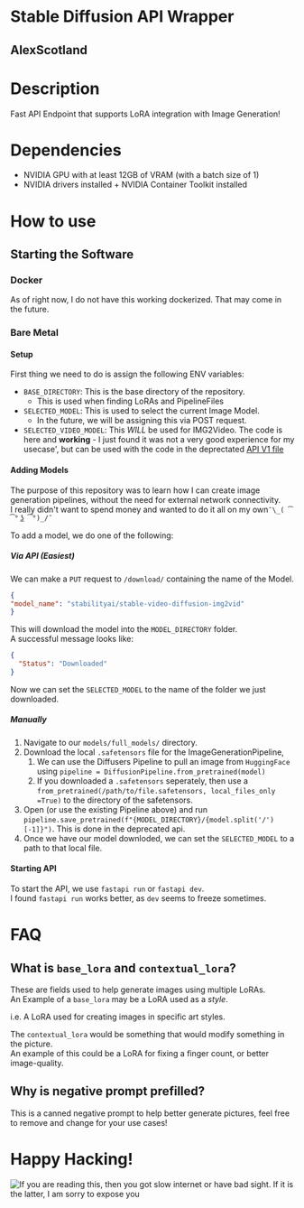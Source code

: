 # Stable Diffusion API Wrapper
## AlexScotland

# Description
Fast API Endpoint that supports LoRA integration with Image Generation!


# Dependencies
- NVIDIA GPU with at least 12GB of VRAM (with a batch size of 1)
- NVIDIA drivers installed + NVIDIA Container Toolkit installed

# How to use
## Starting the Software
### Docker
As of right now, I do not have this working dockerized.  That may come in the future.
### Bare Metal
#### Setup
First thing we need to do is assign the following ENV variables:
- `BASE_DIRECTORY`: This is the base directory of the repository.
  - This is used when finding LoRAs and PipelineFiles
- `SELECTED_MODEL`: This is used to select the current Image Model.
  - In the future, we will be assigning this via POST request.
- `SELECTED_VIDEO_MODEL`: This *WILL* be used for IMG2Video.  The code is here and **working** - I just found it was not a very good experience for my usecase', but can be used with the code in the deprectated [API V1 file](routes/api.py)

#### Adding Models
The purpose of this repository was to learn how I can create image generation pipelines, without the need for external network connectivity.  
I really didn't want to spend money and wanted to do it all on my own`¯\_( ͡° ͜ʖ ͡°)_/¯`

To add a model, we do one of the following:
##### Via API (Easiest)
We can make a `PUT` request to `/download/` containing the name of the Model.
```json
{
"model_name": "stabilityai/stable-video-diffusion-img2vid"
}
```
This will download the model into the `MODEL_DIRECTORY` folder.  
A successful message looks like:
```json
{
  "Status": "Downloaded"
}
```
Now we can set the `SELECTED_MODEL` to the name of the folder we just downloaded.
##### Manually
1. Navigate to our `models/full_models/` directory.
2. Download the local `.safetensors` file for the ImageGenerationPipeline, 
   1. We can use the Diffusers Pipeline to pull an image from `HuggingFace` using `pipeline = DiffusionPipeline.from_pretrained(model)`
   2. If you downloaded a `.safetensors` seperately, then use a `from_pretrained(/path/to/file.safetensors, local_files_only =True)` to the directory of the safetensors.
3. Open (or use the existing Pipeline above) and run `pipeline.save_pretrained(f"{MODEL_DIRECTORY}/{model.split('/')[-1]}")`.  This is done in the deprecated api.
4. Once we have our model downloded, we can set the `SELECTED_MODEL` to a path to that local file.

#### Starting API
To start the API, we use `fastapi run` or `fastapi dev`.  
I found `fastapi run` works better, as `dev` seems to freeze sometimes.

# FAQ
## What is `base_lora` and `contextual_lora`?
These are fields used to help generate images using multiple LoRAs.  
An Example of a `base_lora` may be a LoRA used as a *style*.

i.e. A LoRA used for creating images in specific art styles.

The `contextual_lora` would be something that would modify something in the picture.  
An example of this could be a LoRA for fixing a finger count, or better image-quality.

## Why is negative prompt prefilled?
This is a canned negative prompt to help better generate pictures, feel free to remove and change for your use cases!

# Happy Hacking!
![If you are reading this, then you got slow internet or have bad sight. If it is the latter, I am sorry to expose you](https://media0.giphy.com/media/v1.Y2lkPTc5MGI3NjExcTNybmhtNHBtbzd1ODlkeHYya2R3eDVxbmFwb3VqN3U0dXVxZTlibiZlcD12MV9pbnRlcm5hbF9naWZfYnlfaWQmY3Q9Zw/o0vwzuFwCGAFO/giphy.webp)